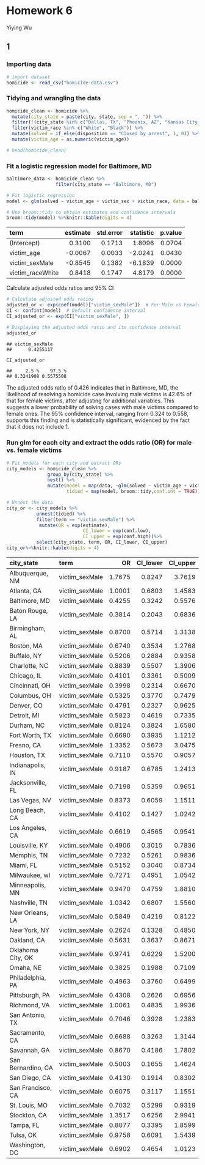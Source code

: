 Homework 6
================
Yiying Wu

## 1

### Importing data

``` r
# import dataset
homicide <- read_csv("homicide-data.csv")
```

### Tidying and wrangling the data

``` r
homicide_clean <- homicide %>%
  mutate(city_state = paste(city, state, sep = ", ")) %>%
  filter(!(city_state %in% c("Dallas, TX", "Phoenix, AZ", "Kansas City, MO", "Tulsa, AL"))) %>%
  filter(victim_race %in% c("White", "Black")) %>%
  mutate(solved = if_else(disposition == "Closed by arrest", 1, 0)) %>%
  mutate(victim_age = as.numeric(victim_age))

# head(homicide_clean)
```

### Fit a logistic regression model for Baltimore, MD

``` r
baltimore_data <- homicide_clean %>%
                  filter(city_state == "Baltimore, MD")

# Fit logistic regression
model <- glm(solved ~ victim_age + victim_sex + victim_race, data = baltimore_data, family = "binomial")

# Use broom::tidy to obtain estimates and confidence intervals
broom::tidy(model) %>%knitr::kable(digits = 4)
```

| term             | estimate | std.error | statistic | p.value |
|:-----------------|---------:|----------:|----------:|--------:|
| (Intercept)      |   0.3100 |    0.1713 |    1.8096 |  0.0704 |
| victim_age       |  -0.0067 |    0.0033 |   -2.0241 |  0.0430 |
| victim_sexMale   |  -0.8545 |    0.1382 |   -6.1839 |  0.0000 |
| victim_raceWhite |   0.8418 |    0.1747 |    4.8179 |  0.0000 |

Calculate adjusted odds ratios and 95% CI

``` r
# Calculate adjusted odds ratios 
adjusted_or <- exp(coef(model)["victim_sexMale"])  # For Male vs Female comparison
CI <- confint(model)  # Default confidence interval
CI_adjusted_or <- exp(CI["victim_sexMale", ])

# Displaying the adjusted odds ratio and its confidence interval
adjusted_or
```

    ## victim_sexMale 
    ##      0.4255117

``` r
CI_adjusted_or
```

    ##     2.5 %    97.5 % 
    ## 0.3241908 0.5575508

The adjusted odds ratio of 0.426 indicates that in Baltimore, MD, the
likelihood of resolving a homicide case involving male victims is 42.6%
of that for female victims, after adjusting for additional variables.
This suggests a lower probability of solving cases with male victims
compared to female ones. The 95% confidence interval, ranging from 0.324
to 0.558, supports this finding and is statistically significant,
evidenced by the fact that it does not include 1.

### Run glm for each city and extract the odds ratio (OR) for male vs. female victims

``` r
# Fit models for each city and extract ORs
city_models <- homicide_clean %>%
               group_by(city_state) %>%
               nest() %>%
               mutate(model = map(data, ~glm(solved ~ victim_age + victim_sex + victim_race, data = .x, family = "binomial")),
                      tidied = map(model, broom::tidy,conf.int = TRUE))

# Unnest the data
city_or <- city_models %>%
           unnest(tidied) %>%
           filter(term == "victim_sexMale") %>%
            mutate(OR = exp(estimate),
                            CI_lower = exp(conf.low),
                            CI_upper = exp(conf.high))%>%
           select(city_state, term, OR, CI_lower, CI_upper)
city_or%>%knitr::kable(digits = 4)
```

| city_state         | term           |     OR | CI_lower | CI_upper |
|:-------------------|:---------------|-------:|---------:|---------:|
| Albuquerque, NM    | victim_sexMale | 1.7675 |   0.8247 |   3.7619 |
| Atlanta, GA        | victim_sexMale | 1.0001 |   0.6803 |   1.4583 |
| Baltimore, MD      | victim_sexMale | 0.4255 |   0.3242 |   0.5576 |
| Baton Rouge, LA    | victim_sexMale | 0.3814 |   0.2043 |   0.6836 |
| Birmingham, AL     | victim_sexMale | 0.8700 |   0.5714 |   1.3138 |
| Boston, MA         | victim_sexMale | 0.6740 |   0.3534 |   1.2768 |
| Buffalo, NY        | victim_sexMale | 0.5206 |   0.2884 |   0.9358 |
| Charlotte, NC      | victim_sexMale | 0.8839 |   0.5507 |   1.3906 |
| Chicago, IL        | victim_sexMale | 0.4101 |   0.3361 |   0.5009 |
| Cincinnati, OH     | victim_sexMale | 0.3998 |   0.2314 |   0.6670 |
| Columbus, OH       | victim_sexMale | 0.5325 |   0.3770 |   0.7479 |
| Denver, CO         | victim_sexMale | 0.4791 |   0.2327 |   0.9625 |
| Detroit, MI        | victim_sexMale | 0.5823 |   0.4619 |   0.7335 |
| Durham, NC         | victim_sexMale | 0.8124 |   0.3824 |   1.6580 |
| Fort Worth, TX     | victim_sexMale | 0.6690 |   0.3935 |   1.1212 |
| Fresno, CA         | victim_sexMale | 1.3352 |   0.5673 |   3.0475 |
| Houston, TX        | victim_sexMale | 0.7110 |   0.5570 |   0.9057 |
| Indianapolis, IN   | victim_sexMale | 0.9187 |   0.6785 |   1.2413 |
| Jacksonville, FL   | victim_sexMale | 0.7198 |   0.5359 |   0.9651 |
| Las Vegas, NV      | victim_sexMale | 0.8373 |   0.6059 |   1.1511 |
| Long Beach, CA     | victim_sexMale | 0.4102 |   0.1427 |   1.0242 |
| Los Angeles, CA    | victim_sexMale | 0.6619 |   0.4565 |   0.9541 |
| Louisville, KY     | victim_sexMale | 0.4906 |   0.3015 |   0.7836 |
| Memphis, TN        | victim_sexMale | 0.7232 |   0.5261 |   0.9836 |
| Miami, FL          | victim_sexMale | 0.5152 |   0.3040 |   0.8734 |
| Milwaukee, wI      | victim_sexMale | 0.7271 |   0.4951 |   1.0542 |
| Minneapolis, MN    | victim_sexMale | 0.9470 |   0.4759 |   1.8810 |
| Nashville, TN      | victim_sexMale | 1.0342 |   0.6807 |   1.5560 |
| New Orleans, LA    | victim_sexMale | 0.5849 |   0.4219 |   0.8122 |
| New York, NY       | victim_sexMale | 0.2624 |   0.1328 |   0.4850 |
| Oakland, CA        | victim_sexMale | 0.5631 |   0.3637 |   0.8671 |
| Oklahoma City, OK  | victim_sexMale | 0.9741 |   0.6229 |   1.5200 |
| Omaha, NE          | victim_sexMale | 0.3825 |   0.1988 |   0.7109 |
| Philadelphia, PA   | victim_sexMale | 0.4963 |   0.3760 |   0.6499 |
| Pittsburgh, PA     | victim_sexMale | 0.4308 |   0.2626 |   0.6956 |
| Richmond, VA       | victim_sexMale | 1.0061 |   0.4835 |   1.9936 |
| San Antonio, TX    | victim_sexMale | 0.7046 |   0.3928 |   1.2383 |
| Sacramento, CA     | victim_sexMale | 0.6688 |   0.3263 |   1.3144 |
| Savannah, GA       | victim_sexMale | 0.8670 |   0.4186 |   1.7802 |
| San Bernardino, CA | victim_sexMale | 0.5003 |   0.1655 |   1.4624 |
| San Diego, CA      | victim_sexMale | 0.4130 |   0.1914 |   0.8302 |
| San Francisco, CA  | victim_sexMale | 0.6075 |   0.3117 |   1.1551 |
| St. Louis, MO      | victim_sexMale | 0.7032 |   0.5299 |   0.9319 |
| Stockton, CA       | victim_sexMale | 1.3517 |   0.6256 |   2.9941 |
| Tampa, FL          | victim_sexMale | 0.8077 |   0.3395 |   1.8599 |
| Tulsa, OK          | victim_sexMale | 0.9758 |   0.6091 |   1.5439 |
| Washington, DC     | victim_sexMale | 0.6902 |   0.4654 |   1.0123 |
